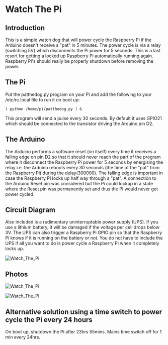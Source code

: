 # Watch The Pi

## Introduction

This is a simple watch dog that will power cycle the Raspberry Pi if the Arduino doesn't receive a "pat" in 5 minutes. The power cycle is via a relay (switching 5V) which disconnects the Pi power for 5 seconds.  This is a last resort for getting a locked up Raspberry Pi automatically running again.  Raspberry Pi's should really be properly shutdown before removing the power.

## The Pi

Put the patthedog.py program on your Pi and add the following to your /etc/rc.local file to run it on boot up:

```( python /home/pi/patthedog.py ) &```

This program will send a pulse every 30 seconds. By default it uses GPIO21 which should be connected to the transistor driving the Arduino pin D2.

## The Arduino

The Arduino performs a software reset (on itself) every time it receives a falling edge on pin D2 so that it should never reach the part of the program where it disconnect the Raspberry Pi power for 5 seconds by energising the relay i.e. the Arduino reboots every 30 seconds (the time of the "pat" from the Raspberry Pi) during the delay(300000). The falling edge is important in case the Raspberry Pi locks up half way through a "pat". A connection to the Arduino Reset pin was considered but the Pi could lockup in a state where the Reset pin was permanently set and thus the Pi would never get power cycled.

## Circuit Diagram

Also included is a rudimentary uninterruptable power supply (UPS). If you use a lithium battery, it will be damaged if the voltage per cell drops below 3V.  The UPS can also trigger a Raspberry Pi GPIO pin so that the Raspberry Pi knows if it is running on the battery or not. You do not have to include the UPS if all you want to do is power cycle a Raspberry Pi when it completely locks up.

![Watch_The_Pi](PiPower.jpg)

## Photos

![Watch_The_Pi](powerBoard.jpg)

![Watch_The_Pi](powerBoardAndPi.jpg)

## Alternative solution using a time switch to power cycle the Pi every 24 hours

On boot up, shutdown the Pi after 23hrs 55mins. Mains time switch off for 1 min every 24hrs.

